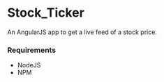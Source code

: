 # Stock_Ticker
An AngularJS app to get a live feed of a stock price.

### Requirements
- NodeJS
- NPM
